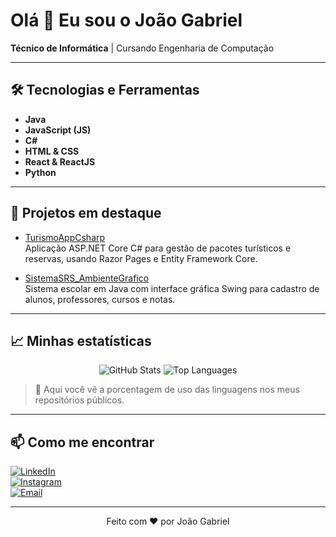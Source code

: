 # Olá 👋 Eu sou o João Gabriel

**Técnico de Informática** | Cursando Engenharia de Computação

---

## 🛠️ Tecnologias e Ferramentas

- **Java**  
- **JavaScript (JS)**  
- **C#**  
- **HTML & CSS**  
- **React & ReactJS**  
- **Python**

---

## 🚀 Projetos em destaque

- [TurismoAppCsharp](https://github.com/joaoraja/TurismoAppCsharp)  
  Aplicação ASP.NET Core C# para gestão de pacotes turísticos e reservas, usando Razor Pages e Entity Framework Core.

- [SistemaSRS_AmbienteGrafico](https://github.com/joaoraja/SistemaSRS_AmbienteGrafico)  
  Sistema escolar em Java com interface gráfica Swing para cadastro de alunos, professores, cursos e notas.

---

## 📈 Minhas estatísticas

<!-- GitHub Stats -->
<p align="center">
  <img src="https://github-readme-stats.vercel.app/api?username=joaoraja&show_icons=true&theme=default" alt="GitHub Stats" />
  <img src="https://github-readme-stats.vercel.app/api/top-langs/?username=joaoraja&layout=compact&theme=default" alt="Top Languages" />
</p>

> 🔢 Aqui você vê a porcentagem de uso das linguagens nos meus repositórios públicos.

---

## 📫 Como me encontrar

[![LinkedIn](https://img.shields.io/badge/LinkedIn-0A66C2?style=for-the-badge&logo=linkedin&logoColor=white)](https://www.linkedin.com/in/jo%C3%A3o-gabriel-raja-gabaglia-doreste-6b52472a5/)  
[![Instagram](https://img.shields.io/badge/Instagram-E4405F?style=for-the-badge&logo=instagram&logoColor=white)](https://instagram.com/jgrajaa_)  
[![Email](https://img.shields.io/badge/Email-D14836?style=for-the-badge&logo=gmail&logoColor=white)](mailto:joao.doreste@al.infnet.edu.br)

---

<p align="center">Feito com ❤️ por João Gabriel</p>
